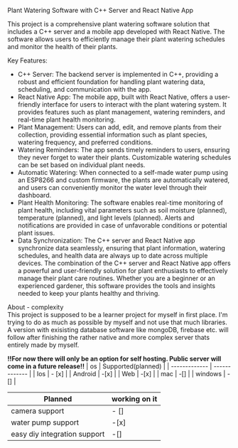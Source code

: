 Plant Watering Software with C++ Server and React Native App

This project is a comprehensive plant watering software solution that includes a C++ server and a mobile app developed with React Native. The software allows users to efficiently manage their plant watering schedules and monitor the health of their plants.

Key Features:
- C++ Server: The backend server is implemented in C++, providing a robust and efficient foundation for handling plant watering data, scheduling, and communication with the app.
- React Native App: The mobile app, built with React Native, offers a user-friendly interface for users to interact with the plant watering system. It provides features such as plant management, watering reminders, and real-time plant health monitoring.
- Plant Management: Users can add, edit, and remove plants from their collection, providing essential information such as plant species, watering frequency, and preferred conditions.
- Watering Reminders: The app sends timely reminders to users, ensuring they never forget to water their plants. Customizable watering schedules can be set based on individual plant needs.
- Automatic Watering: When connected to a self-made water pump using an ESP8266 and custom firmware, the plants are automatically watered, and users can conveniently monitor the water level through their dashboard.
- Plant Health Monitoring: The software enables real-time monitoring of plant health, including vital parameters such as soil moisture (planned), temperature (planned), and light levels (planned). Alerts and notifications are provided in case of unfavorable conditions or potential plant issues.
- Data Synchronization: The C++ server and React Native app synchronize data seamlessly, ensuring that plant information, watering schedules, and health data are always up to date across multiple devices.
The combination of the C++ server and React Native app offers a powerful and user-friendly solution for plant enthusiasts to effectively manage their plant care routines. Whether you are a beginner or an experienced gardener, this software provides the tools and insights needed to keep your plants healthy and thriving.
<detials>
<summary>About - complexity</summary>
This project is supposed to be a learner project for myself in first place. I'm trying to do as much as possible by myself and not use that much libraries. A version with exisisting database software like mongoDB, firebase etc. will follow after finishing the rather native and more complex server thats entirely made by myself.
</details>

**!!For now there will only be an option for self hosting. Public server will come in a future release!!**
| os | Supported(planned) |
| ------------- | ------------- |
| Ios  | - [x]  |
| Android  | -[x] |
| Web  | -[x]  |
| mac  | -[]  |
| windows  | -[]  |

| Planned | working on it |
| ------------- | ------------- |
| camera support  | - []  |
| water pump support  | -[x] |
| easy diy integration support  | -[]  |
